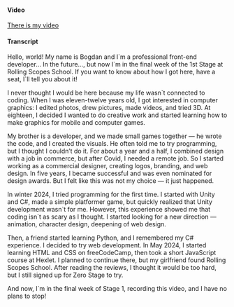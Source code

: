 #### Video ####
[There is my video](https://www.youtube.com/watch?v=HMG3gKVhXB8)

#### Transcript ####

Hello, world! My name is Bogdan and I\`m a professional front-end
developer… In the future…, but now I\`m in the final week of the 1st Stage at
Rolling Scopes School. If you want to know about how I got here, have a seat,
I\`ll tell you about it!  

I never thought I would be here because my life wasn\`t connected to
coding. When I was eleven-twelve years old, I got interested in computer
graphics: I edited photos, drew pictures, made videos, and tried 3D. At
eighteen, I decided I wanted to do creative work and started learning how to
make graphics for mobile and computer games.  

My brother is a developer, and we made small games together — he wrote
the code, and I created the visuals. He often told me to try programming,
but I thought I couldn’t do it. For about a year and a half, I combined design
with a job in commerce, but after Covid, I needed a remote job. So I started
working as a commercial designer, creating logos, branding, and web
design. In five years, I became successful and was even nominated for
design awards. But I felt like this was not my choice — it just happened.  

In winter 2024, I tried programming for the first time. I started with Unity and
C#, made a simple platformer game, but quickly realized that Unity
development wasn\`t for me. However, this experience showed me that
coding isn\`t as scary as I thought. I started looking for a new direction —
animation, character design, deepening of web design.  

Then, a friend started learning Python, and I remembered my C#
experience. I decided to try web development. In May 2024, I started
learning HTML and CSS on freeCodeCamp, then took a short JavaScript
course at Hexlet. I planned to continue there, but my girlfriend found Rolling
Scopes School. After reading the reviews, I thought it would be too hard, but
I still signed up for Zero Stage to try.  

And now, I\`m in the final week of Stage 1, recording this video, and I have no
plans to stop!